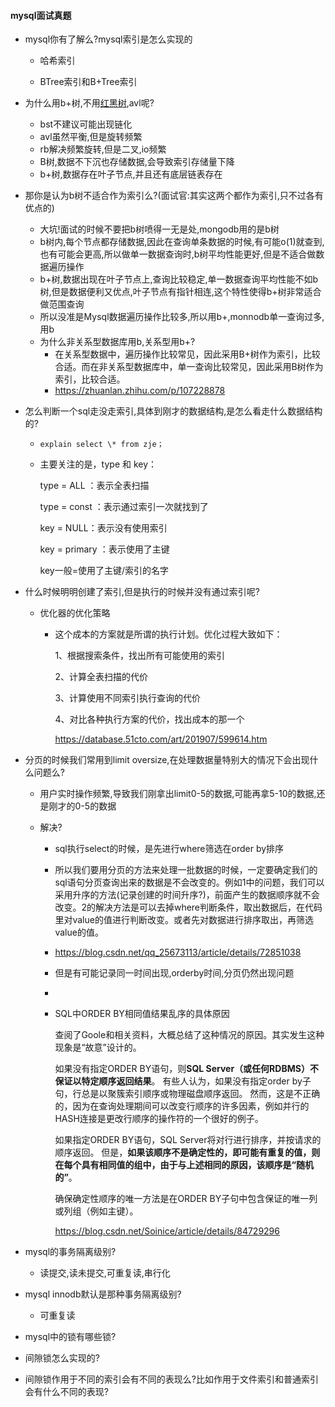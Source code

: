 #### mysql面试真题

- mysql你有了解么?mysql索引是怎么实现的

  - 哈希索引

  - BTree索引和B+Tree索引

    

- 为什么用b+树,不用[红黑树](),avl呢? 

  - bst不建议可能出现链化
  - avl虽然平衡,但是旋转频繁
  - rb解决频繁旋转,但是二叉,io频繁
  - B树,数据不下沉也存储数据,会导致索引存储量下降
  - b+树,数据存在叶子节点,并且还有底层链表存在

- 那你是认为b树不适合作为索引么?(面试官:其实这两个都作为索引,只不过各有优点的) 

  - 大坑!面试的时候不要把b树喷得一无是处,mongodb用的是b树
  - b树内,每个节点都存储数据,因此在查询单条数据的时候,有可能o(1)就查到,也有可能会更高,所以做单一数据查询时,b树平均性能更好,但是不适合做数据遍历操作
  - b+树,数据出现在叶子节点上,查询比较稳定,单一数据查询平均性能不如b树,但是数据便利又优点,叶子节点有指针相连,这个特性使得b+树非常适合做范围查询
  - 所以没准是Mysql数据遍历操作比较多,所以用b+,monnodb单一查询过多,用b
  - 为什么非关系型数据库用b,关系型用b+?
    - 在关系型数据中，遍历操作比较常见，因此采用B+树作为索引，比较合适。而在非关系型数据库中，单一查询比较常见，因此采用B树作为索引，比较合适。
    - https://zhuanlan.zhihu.com/p/107228878

- 怎么判断一个sql走没走索引,具体到刚才的数据结构,是怎么看走什么数据结构的? 

  - `explain select \* from zje；`

  - 主要关注的是，type 和 key：

    type = ALL ：表示全表扫描

    type = const ：表示通过索引一次就找到了

    

    key = NULL：表示没有使用索引

    key = primary ：表示使用了主键

    key一般=使用了主键/索引的名字

- 什么时候明明创建了索引,但是执行的时候并没有通过索引呢?

  - 优化器的优化策略

    - 这个成本的方案就是所谓的执行计划。优化过程大致如下：

      1、根据搜索条件，找出所有可能使用的索引

      2、计算全表扫描的代价

      3、计算使用不同索引执行查询的代价

      4、对比各种执行方案的代价，找出成本的那一个

      https://database.51cto.com/art/201907/599614.htm

- 分页的时候我们常用到limit oversize,在处理数据量特别大的情况下会出现什么问题么? 

  - 用户实时操作频繁,导致我们刚拿出limit0-5的数据,可能再拿5-10的数据,还是刚才的0-5的数据

  - 解决?

    - sql执行select的时候，是先进行where筛选在order by排序

    - 所以我们要用分页的方法来处理一批数据的时候，一定要确定我们的sql语句分页查询出来的数据是不会改变的。例如1中的问题，我们可以采用升序的方法(记录创建的时间升序?)，前面产生的数据顺序就不会改变。2的解决方法是可以去掉where判断条件，取出数据后，在代码里对value的值进行判断改变。或者先对数据进行排序取出，再筛选value的值。

    - https://blog.csdn.net/qq_25673113/article/details/72851038

    - 但是有可能记录同一时间出现,orderby时间,分页仍然出现问题

    - 

    - SQL中ORDER BY相同值结果乱序的具体原因

      查阅了Goole和相关资料，大概总结了这种情况的原因。其实发生这种现象是“故意”设计的。

      如果没有指定ORDER BY语句，则**SQL Server（或任何RDBMS）不保证以特定顺序返回结果**。 有些人认为，如果没有指定order by子句，行总是以聚簇索引顺序或物理磁盘顺序返回。 然而，这是不正确的，因为在查询处理期间可以改变行顺序的许多因素，例如并行的HASH连接是更改行顺序的操作符的一个很好的例子。

      如果指定ORDER BY语句，SQL Server将对行进行排序，并按请求的顺序返回。 但是，**如果该顺序不是确定性的，即可能有重复的值，则在每个具有相同值的组中，由于与上述相同的原因，该顺序是“随机的”**。

      确保确定性顺序的唯一方法是在ORDER BY子句中包含保证的唯一列或列组（例如主键）。

      https://blog.csdn.net/Soinice/article/details/84729296

- mysql的事务隔离级别? 

  * 读提交,读未提交,可重复读,串行化

- mysql innodb默认是那种事务隔离级别? 

  - 可重复读

- mysql中的锁有哪些锁? 

- 间隙锁怎么实现的? 

- 间隙锁作用于不同的索引会有不同的表现么?比如作用于文件索引和普通索引会有什么不同的表现?